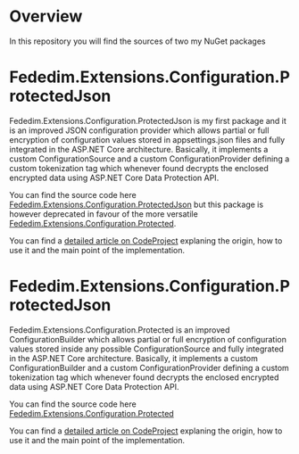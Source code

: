 # Overview

In this repository you will find the sources of two my NuGet packages

# Fededim.Extensions.Configuration.ProtectedJson

Fededim.Extensions.Configuration.ProtectedJson is my first package and it is an improved JSON configuration provider which allows partial or full encryption of configuration values stored in appsettings.json files and fully integrated in the ASP.NET Core architecture. Basically, it implements a custom ConfigurationSource and a custom ConfigurationProvider defining a custom tokenization tag which whenever found decrypts the enclosed encrypted data using ASP.NET Core Data Protection API.

You can find the source code here [Fededim.Extensions.Configuration.ProtectedJson](https://github.com/fededim/Fededim.Extensions.Configuration.Protected/tree/master/Fededim.Extensions.Configuration.ProtectedJson) but this package is 
however deprecated in favour of the more versatile [Fededim.Extensions.Configuration.Protected](https://github.com/fededim/Fededim.Extensions.Configuration.Protected/tree/master/Fededim.Extensions.Configuration.Protected).

You can find a [detailed article on CodeProject](https://www.codeproject.com/Articles/5372873/ProtectedJson-Integrating-ASP-NET-Core-Configurati) explaning the origin, how to use it and the main point of the implementation.


# Fededim.Extensions.Configuration.ProtectedJson

Fededim.Extensions.Configuration.Protected is an improved ConfigurationBuilder which allows partial or full encryption of configuration values stored inside any possible ConfigurationSource and fully integrated in the ASP.NET Core architecture. Basically, it implements a custom ConfigurationBuilder and a custom ConfigurationProvider defining a custom tokenization tag which whenever found decrypts the enclosed encrypted data using ASP.NET Core Data Protection API.

You can find the source code here [Fededim.Extensions.Configuration.Protected](https://github.com/fededim/Fededim.Extensions.Configuration.Protected/tree/master/Fededim.Extensions.Configuration.Protected)

You can find a [detailed article on CodeProject](https://www.codeproject.com/Articles/5374311/Fededim-Extensions-Configuration-Protected-the-ult) explaning the origin, how to use it and the main point of the implementation.
